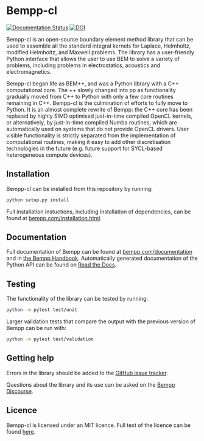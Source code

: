 # Bempp-cl
[![Documentation Status](https://readthedocs.org/projects/bempp-cl/badge/?version=latest)](https://bempp-cl.readthedocs.io/en/latest/?badge=latest)
[![DOI](https://joss.theoj.org/papers/10.21105/joss.02879/status.svg)](https://doi.org/10.21105/joss.02879)

Bempp-cl is an open-source boundary element method library that can be used to assemble all the standard integral kernels for
Laplace, Helmholtz, modified Helmholtz, and Maxwell problems. The library has a user-friendly Python interface that allows the
user to use BEM to solve a variety of problems, including problems in electrostatics, acoustics and electromagnetics.

Bempp-cl began life as BEM++, and was a Python library with a C++ computational core. The ++ slowly changed into pp as
functionality gradually moved from C++ to Python with only a few core routines remaining in C++. Bempp-cl is the culmination
of efforts to fully move to Python. It is an almost complete rewrite of Bempp: the C++ core has been replaced by highly SIMD
optimised just-in-time compiled OpenCL kernels, or alternatively, by just-in-time compiled Numba routines, which are
automatically used on systems that do not provide OpenCL drivers. User visible functionality is strictly separated from the
implementation of computational routines, making it easy to add other discretisation technologies in the future (e.g. future
support for SYCL-based heterogeneous compute devices).

## Installation
Bempp-cl can be installed from this repository by running:
```bash
python setup.py install
```

Full installation instuctions, including installation of dependencies, can be found at
[bempp.com/installation.html](https://bempp.com/installation.html).

## Documentation
Full documentation of Bempp can be found at [bempp.com/documentation](https://bempp.com/documentation/index.html)
and in [the Bempp Handbook](https://bempp.com/handbook). Automatically generated documentation of the Python API
can be found on [Read the Docs](https://bempp-cl.readthedocs.io/en/latest/).

## Testing
The functionality of the library can be tested by running:
```bash
python -m pytest test/unit
```
Larger validation tests that compare the output with the previous version of Bempp can be run with:
```bash
python -m pytest test/validation
```

## Getting help
Errors in the library should be added to the [GitHub issue tracker](https://github.com/bempp/bempp-cl/issues).

Questions about the library and its use can be asked on the [Bempp Discourse](https://bempp.discourse.group).

## Licence
Bempp-cl is licensed under an MIT licence. Full text of the licence can be found [here](LICENSE.md).
